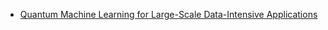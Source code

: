 - [Quantum Machine Learning for Large-Scale Data-Intensive Applications](https://cur.at/bo4afMo?m=web)
